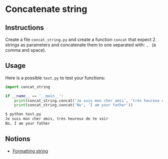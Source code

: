 # Concatenate string

## Instructions

Create a file `concat_string.py` and create a function `concat` that expect 2 strings as parameters and concatenate them to one separated with: `, ` (a comma and space).

## Usage

Here is a possible `test.py` to test your functions:

```python
import concat_string

if __name__ == '__main__':
    print(concat_string.concat('Je suis mon cher amis', 'très heureux de te voir'))
    print(concat_string.concat('No', 'I am your father'))
```

```bash
$ python test.py
Je suis mon cher amis, très heureux de te voir
No, I am your father
```

## Notions

* [Formatting string](https://www.w3schools.com/python/python_strings_format.asp)
